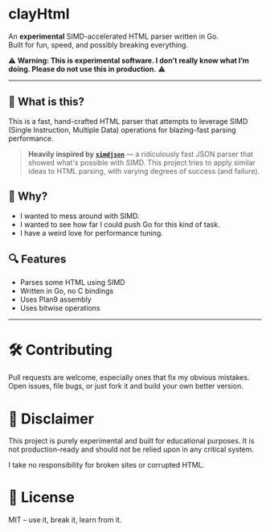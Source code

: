# clayHtml

An **experimental** SIMD-accelerated HTML parser written in Go.  
Built for fun, speed, and possibly breaking everything.

⚠️ **Warning: This is experimental software. I don’t really know what I’m doing. Please do not use this in production.** ⚠️

---

## 🚧 What is this?

This is a fast, hand-crafted HTML parser that attempts to leverage SIMD (Single Instruction, Multiple Data) operations for blazing-fast parsing performance.

> **Heavily inspired by [`simdjson`](https://github.com/simdjson/simdjson)** — a ridiculously fast JSON parser that showed what's possible with SIMD. This project tries to apply similar ideas to HTML parsing, with varying degrees of success (and failure).

## 🤖 Why?

- I wanted to mess around with SIMD.
- I wanted to see how far I could push Go for this kind of task.
- I have a weird love for performance tuning.

## 🔍 Features

- Parses some HTML using SIMD
- Written in Go, no C bindings
- Uses Plan9 assembly
- Uses bitwise operations

---

# 🛠️ Contributing
Pull requests are welcome, especially ones that fix my obvious mistakes.
Open issues, file bugs, or just fork it and build your own better version.

# 🙈 Disclaimer
This project is purely experimental and built for educational purposes.
It is not production-ready and should not be relied upon in any critical system.

I take no responsibility for broken sites or corrupted HTML.

# 🧠 License
MIT – use it, break it, learn from it.